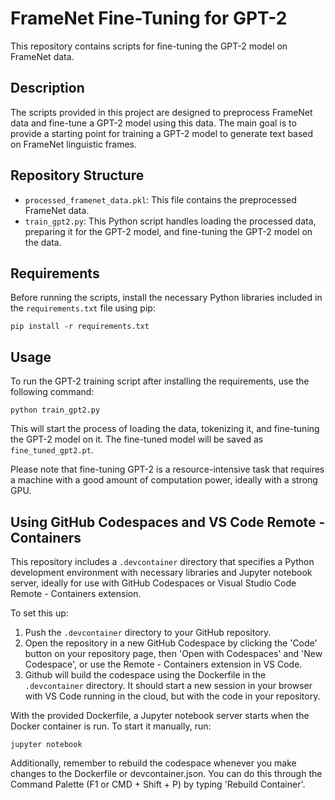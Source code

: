 # FrameNet Fine-Tuning for GPT-2

This repository contains scripts for fine-tuning the GPT-2 model on FrameNet data.

## Description

The scripts provided in this project are designed to preprocess FrameNet data and fine-tune a GPT-2 model using this data. The main goal is to provide a starting point for training a GPT-2 model to generate text based on FrameNet linguistic frames.

## Repository Structure

- `processed_framenet_data.pkl`: This file contains the preprocessed FrameNet data.
- `train_gpt2.py`: This Python script handles loading the processed data, preparing it for the GPT-2 model, and fine-tuning the GPT-2 model on the data.

## Requirements

Before running the scripts, install the necessary Python libraries included in the `requirements.txt` file using pip:

```
pip install -r requirements.txt
```

## Usage

To run the GPT-2 training script after installing the requirements, use the following command:

```
python train_gpt2.py
```

This will start the process of loading the data, tokenizing it, and fine-tuning the GPT-2 model on it. The fine-tuned model will be saved as `fine_tuned_gpt2.pt`.

Please note that fine-tuning GPT-2 is a resource-intensive task that requires a machine with a good amount of computation power, ideally with a strong GPU.



## Using GitHub Codespaces and VS Code Remote - Containers

This repository includes a `.devcontainer` directory that specifies a Python development environment with necessary libraries and Jupyter notebook server, ideally for use with GitHub Codespaces or Visual Studio Code Remote - Containers extension.

To set this up:

1. Push the `.devcontainer` directory to your GitHub repository.
2. Open the repository in a new GitHub Codespace by clicking the 'Code' button on your repository page, then 'Open with Codespaces' and 'New Codespace', or use the Remote - Containers extension in VS Code.
3. Github will build the codespace using the Dockerfile in the `.devcontainer` directory. It should start a new session in your browser with VS Code running in the cloud, but with the code in your repository.

With the provided Dockerfile, a Jupyter notebook server starts when the Docker container is run. To start it manually, run:

```
jupyter notebook
```

Additionally, remember to rebuild the codespace whenever you make changes to the Dockerfile or devcontainer.json. You can do this through the Command Palette (F1 or CMD + Shift + P) by typing 'Rebuild Container'.
